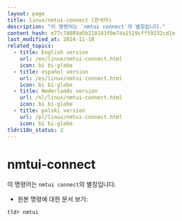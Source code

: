 ```yaml
---
layout: page
title: linux/nmtui-connect (한국어)
description: "이 명령어는 `nmtui connect`의 별칭입니다."
content_hash: e77c78089a5b218183f0e74a1519cff59232cd1e
last_modified_at: 2024-11-10
related_topics:
  - title: English version
    url: /en/linux/nmtui-connect.html
    icon: bi bi-globe
  - title: español version
    url: /es/linux/nmtui-connect.html
    icon: bi bi-globe
  - title: Nederlands version
    url: /nl/linux/nmtui-connect.html
    icon: bi bi-globe
  - title: polski version
    url: /pl/linux/nmtui-connect.html
    icon: bi bi-globe
tldri18n_status: 2
---
```

# nmtui-connect

이 명령어는 `nmtui connect`의 별칭입니다.

- 원본 명령에 대한 문서 보기:

`tldr nmtui`
